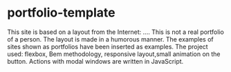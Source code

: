 # portfolio-template

This site is based on a layout from the Internet: .... This is not a real portfolio of a person. The layout is made in a humorous manner. The examples of sites shown as portfolios have been inserted as examples.
The project used: flexbox, Bem methodology, responsive layout,small animation on the button.
Actions with modal windows are written in JavaScript.
